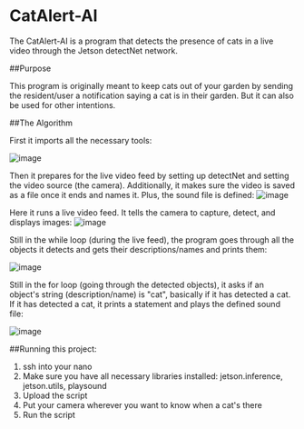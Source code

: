 # CatAlert-AI

The CatAlert-AI is a program that detects the presence of cats in a live video through the Jetson detectNet network.

##Purpose

This program is originally meant to keep cats out of your garden by sending the resident/user a notification saying a cat is in their garden. But
it can also be used for other intentions.

##The Algorithm

First it imports all the necessary tools:

![image](https://user-images.githubusercontent.com/110618644/183097777-490d470d-1775-4313-9c52-eb216b708de5.png)

Then it prepares for the live video feed by setting up detectNet and setting the video source (the camera). Additionally, it makes sure the video is saved as a file once it ends and names it. Plus, the sound file is defined: 
![image](https://user-images.githubusercontent.com/110618644/183097456-81e58c42-1c41-4ba6-81fb-f4263eefc92c.png)

Here it runs a live video feed. It tells the camera to capture, detect, and displays images:
![image](https://user-images.githubusercontent.com/110618644/183099735-a6d2bb96-9e54-425f-b524-40b9eab0a82a.png)

Still in the while loop (during the live feed), the program goes through all the objects it detects and gets their descriptions/names and prints them:

![image](https://user-images.githubusercontent.com/110618644/183100684-13628465-f5bc-466e-b0cb-f156b488c5c5.png)

Still in the for loop (going through the detected objects), it asks if an object's string (description/name) is "cat", basically if it has detected a cat. If it has detected a cat, it prints a statement and plays the defined sound file:

![image](https://user-images.githubusercontent.com/110618644/183102901-f43064e0-0e27-400f-9f8b-6cd16e800b32.png)

          
##Running this project:

1.  ssh into your nano
2.  Make sure you have all necessary libraries installed: jetson.inference, jetson.utils, playsound
3.  Upload the script
4.  Put your camera wherever you want to know when a cat's there
5.  Run the script
